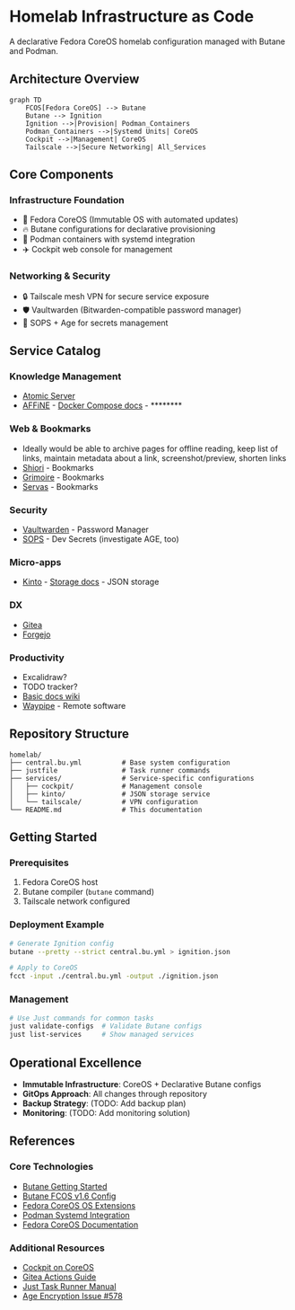 # Homelab Infrastructure as Code

A declarative Fedora CoreOS homelab configuration managed with Butane and Podman.

## Architecture Overview

```mermaid
graph TD
    FCOS[Fedora CoreOS] --> Butane
    Butane --> Ignition
    Ignition -->|Provision| Podman_Containers
    Podman_Containers -->|Systemd Units| CoreOS
    Cockpit -->|Management| CoreOS
    Tailscale -->|Secure Networking| All_Services
```

## Core Components

### Infrastructure Foundation
- 🐧 Fedora CoreOS (Immutable OS with automated updates)
- 🔥 Butane configurations for declarative provisioning
- 🐳 Podman containers with systemd integration
- ✈️ Cockpit web console for management

### Networking & Security
- 🔒 Tailscale mesh VPN for secure service exposure
- 🛡️ Vaultwarden (Bitwarden-compatible password manager)
- 🔑 SOPS + Age for secrets management

## Service Catalog

### Knowledge Management
- [Atomic Server](https://github.com/atomicdata-dev/atomic-server)
- [AFFiNE](https://github.com/toeverything/AFFiNE) - [Docker Compose docs](https://docs.affine.pro/self-host-affine/install/docker-compose-recommend) - ********

### Web & Bookmarks
- Ideally would be able to archive pages for offline reading, keep list of links, maintain metadata about a link, screenshot/preview, shorten links
- [Shiori](https://github.com/go-shiori/shiori) - Bookmarks
- [Grimoire](https://github.com/goniszewski/grimoire) - Bookmarks
- [Servas](https://github.com/beromir/Servas) - Bookmarks

### Security
- [Vaultwarden](https://github.com/dani-garcia/vaultwarden) - Password Manager
- [SOPS](https://github.com/getsops/sops) - Dev Secrets (investigate AGE, too)

### Micro-apps
- [Kinto](https://github.com/Kinto/kinto/) - [Storage docs](https://docs.kinto-storage.org/en/stable/) - JSON storage

### DX
- [Gitea](https://github.com/go-gitea/gitea)
- [Forgejo](https://codeberg.org/forgejo/forgejo)

### Productivity
- Excalidraw?
- TODO tracker?
- [Basic docs wiki](https://github.com/suitenumerique/docs)
- [Waypipe](https://gitlab.freedesktop.org/mstoeckl/waypipe) - Remote software

## Repository Structure

```
homelab/
├── central.bu.yml          # Base system configuration
├── justfile                # Task runner commands
├── services/               # Service-specific configurations
│   ├── cockpit/            # Management console
│   ├── kinto/              # JSON storage service
│   └── tailscale/          # VPN configuration
└── README.md               # This documentation
```

## Getting Started

### Prerequisites
1. Fedora CoreOS host
2. Butane compiler (`butane` command)
3. Tailscale network configured

### Deployment Example
```bash
# Generate Ignition config
butane --pretty --strict central.bu.yml > ignition.json

# Apply to CoreOS
fcct -input ./central.bu.yml -output ./ignition.json
```

### Management
```bash
# Use Just commands for common tasks
just validate-configs  # Validate Butane configs
just list-services     # Show managed services
```

## Operational Excellence
- **Immutable Infrastructure**: CoreOS + Declarative Butane configs
- **GitOps Approach**: All changes through repository
- **Backup Strategy**: (TODO: Add backup plan)
- **Monitoring**: (TODO: Add monitoring solution)

## References

### Core Technologies
- [Butane Getting Started](https://coreos.github.io/butane/getting-started/)
- [Butane FCOS v1.6 Config](https://coreos.github.io/butane/config-fcos-v1_6/)
- [Fedora CoreOS OS Extensions](https://docs.fedoraproject.org/en-US/fedora-coreos/os-extensions/)
- [Podman Systemd Integration](https://docs.podman.io/en/latest/markdown/podman-systemd.unit.5.html)
- [Fedora CoreOS Documentation](https://docs.fedoraproject.org/en-US/fedora-coreos/)

### Additional Resources
- [Cockpit on CoreOS](https://cockpit-project.org/running.html#coreos)
- [Gitea Actions Guide](https://chrisliebaer.de/blog/gitea-actions/)
- [Just Task Runner Manual](https://just.systems/man/en/)
- [Age Encryption Issue #578](https://github.com/FiloSottile/age/issues/578)
